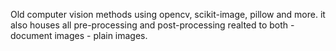 Old computer vision methods using opencv, scikit-image, pillow and more.
it also houses all pre-processing and post-processing realted to both
    - document images
    - plain images.

